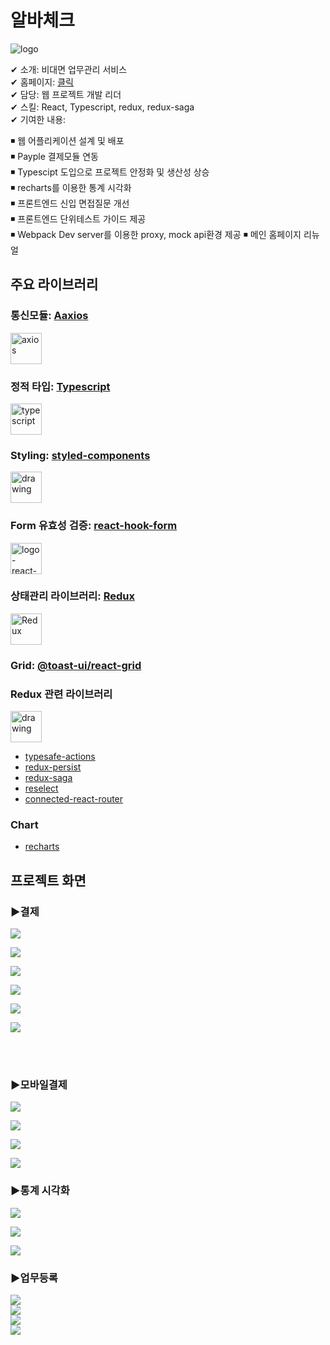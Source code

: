 # 알바체크

![logo](../resource/abck/logo-small-abck.jpg)

✔ 소개: 비대면 업무관리 서비스  
✔ 홈페이지: [클릭](https://www.albacheck.co.kr/)  
✔ 담당: 웹 프로젝트 개발 리더  
✔ 스킬: React, Typescript, redux, redux-saga  
✔ 기여한 내용:

◾ 웹 어플리케이션 설계 및 배포  
◾ Payple 결제모듈 연동  
◾ Typescipt 도입으로 프로젝트 안정화 및 생산성 상승  
◾ recharts를 이용한 통계 시각화  
◾ 프론트엔드 신입 면접질문 개선  
◾ 프론트엔드 단위테스트 가이드 제공  
◾ Webpack Dev server를 이용한 proxy, mock api환경 제공
◾ 메인 홈페이지 리뉴얼

## 주요 라이브러리

### 통신모듈: [Aaxios](https://www.npmjs.com/package/axios)

<img src="../resource/logo/logo-axios.png" alt="axios" width="50" height="50"/>

### 정적 타입: [Typescript](https://www.npmjs.com/package/typescript)

<img src="../resource/logo/logo-typescript.png" alt="typescript" width="50" height="50"/>

### Styling: [styled-components](https://www.npmjs.com/package/styled-components)

<img src="../resource/logo/logo-styled-components.png" alt="drawing" width="50" height="50"/>

### Form 유효성 검증: [react-hook-form](https://www.npmjs.com/package/react-hook-form)

<img src="../resource/logo/logo-react-hook-form.png" alt="logo-react-hook-form" width="50" height="50"/>

### 상태관리 라이브러리: [Redux](https://www.npmjs.com/package/redux)

<img src="../resource/logo/logo-Redux.png" alt="Redux" width="50" height="50"/>

### Grid: [@toast-ui/react-grid](https://www.npmjs.com/package/@toast-ui/react-grid)

### Redux 관련 라이브러리

<img src="../resource/logo/logo-redux-saga.png" alt="drawing" width="50" height="50"/>

- [typesafe-actions](https://www.npmjs.com/search?q=typesafe-actions)
- [redux-persist](https://www.npmjs.com/package/redux-persist)
- [redux-saga](https://www.npmjs.com/package/redux-saga)
- [reselect](https://www.npmjs.com/package/reselect)
- [connected-react-router](https://www.npmjs.com/package/connected-react-router)

### Chart

- [recharts](https://www.npmjs.com/package/recharts)

## 프로젝트 화면

### ▶결제  

![](../resource/abck/abck-payment.png)  


![](../resource/abck/abck-payment2.png)  



![](../resource/abck/abck-payment3.png)  



![](../resource/abck/abck-payment4.png)  



![](../resource/abck/abck-payment5.png)  



![](../resource/abck/abck-payment6.png)  


<br/><br/>
### ▶모바일결제

![](../resource/abck/aback-mobiil-payment1.png)  

![](../resource/abck/aback-mobiil-payment2.png)  


![](../resource/abck/aback-mobiil-payment3.png)  


![](../resource/abck/aback-mobiil-payment4.png)  


### ▶통계 시각화

![](../resource/abck/aback-chart1.png)  


![](../resource/abck/aback-chart2.png)  


![](../resource/abck/aback-chart3.png)  



### ▶업무등록

![](../resource/abck/abck-checklist1.png)  
![](../resource/abck/abck-checklist2.png)  
![](../resource/abck/abck-checklist3.png)  
![](../resource/abck/abck-checklist4.png)  
